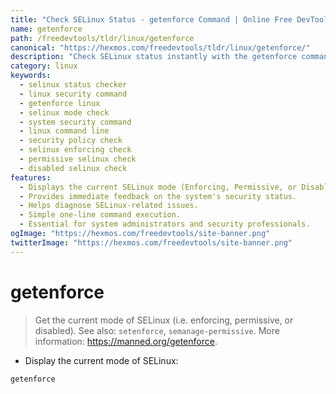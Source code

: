```yaml
---
title: "Check SELinux Status - getenforce Command | Online Free DevTools by Hexmos"
name: getenforce
path: /freedevtools/tldr/linux/getenforce
canonical: "https://hexmos.com/freedevtools/tldr/linux/getenforce/"
description: "Check SELinux status instantly with the getenforce command.  Determine if SELinux is enforcing, permissive, or disabled. Free online tool, no registration required."
category: linux
keywords:
  - selinux status checker
  - linux security command
  - getenforce linux
  - selinux mode check
  - system security command
  - linux command line
  - security policy check
  - selinux enforcing check
  - permissive selinux check
  - disabled selinux check
features:
  - Displays the current SELinux mode (Enforcing, Permissive, or Disabled).
  - Provides immediate feedback on the system's security status.
  - Helps diagnose SELinux-related issues.
  - Simple one-line command execution.
  - Essential for system administrators and security professionals.
ogImage: "https://hexmos.com/freedevtools/site-banner.png"
twitterImage: "https://hexmos.com/freedevtools/site-banner.png"
---
```


# getenforce

> Get the current mode of SELinux (i.e. enforcing, permissive, or disabled).
> See also: `setenforce`, `semanage-permissive`.
> More information: <https://manned.org/getenforce>.

- Display the current mode of SELinux:

`getenforce`
